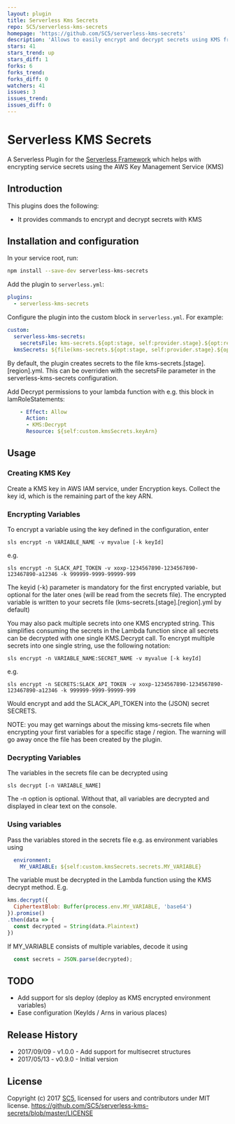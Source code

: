 ```yaml
---
layout: plugin
title: Serverless Kms Secrets
repo: SC5/serverless-kms-secrets
homepage: 'https://github.com/SC5/serverless-kms-secrets'
description: 'Allows to easily encrypt and decrypt secrets using KMS from the serverless CLI'
stars: 41
stars_trend: up
stars_diff: 1
forks: 6
forks_trend: 
forks_diff: 0
watchers: 41
issues: 3
issues_trend: 
issues_diff: 0
---
```



# Serverless KMS Secrets

A Serverless Plugin for the [Serverless Framework](http://www.serverless.com) which
helps with encrypting service secrets using the AWS Key Management Service (KMS)

## Introduction

This plugins does the following:

* It provides commands to encrypt and decrypt secrets with KMS

## Installation and configuration

In your service root, run:

```bash
npm install --save-dev serverless-kms-secrets
```

Add the plugin to `serverless.yml`:

```yml
plugins:
  - serverless-kms-secrets
```

Configure the plugin into the custom block in `serverless.yml`. For example:

```yml
custom:
  serverless-kms-secrets:
    secretsFile: kms-secrets.${opt:stage, self:provider.stage}.${opt:region, self:provider.region}.yml (optional)
  kmsSecrets: ${file(kms-secrets.${opt:stage, self:provider.stage}.${opt:region, self:provider.region}.yml)}
```

By default, the plugin creates secrets to the file kms-secrets.[stage].[region].yml. This can be overriden with the secretsFile parameter in the serverless-kms-secrets configuration.

Add Decrypt permissions to your lambda function with e.g. this block in IamRoleStatements:

```yml
    - Effect: Allow
      Action:
      - KMS:Decrypt
      Resource: ${self:custom.kmsSecrets.keyArn} 
```

## Usage

### Creating KMS Key

Create a KMS key in AWS IAM service, under Encryption keys. Collect the key id, which is the remaining part of the key ARN.

### Encrypting Variables

To encrypt a variable using the key defined in the configuration, enter
```
sls encrypt -n VARIABLE_NAME -v myvalue [-k keyId]
```

e.g.

```
sls encrypt -n SLACK_API_TOKEN -v xoxp-1234567890-1234567890-123467890-a12346 -k 999999-9999-99999-999
```
The keyid (-k) parameter is mandatory for the first encrypted variable, but optional for the later ones (will be read from the secrets file).
The encrypted variable is written to your secrets file (kms-secrets.[stage].[region].yml by default)

You may also pack multiple secrets into one KMS encrypted string. This simplifies consuming the secrets in the Lambda function since all secrets can be decrypted with one single KMS.Decrypt call. To encrypt multiple secrets into one single string, use the following notation:

```
sls encrypt -n VARIABLE_NAME:SECRET_NAME -v myvalue [-k keyId]
```

e.g.

```
sls encrypt -n SECRETS:SLACK_API_TOKEN -v xoxp-1234567890-1234567890-123467890-a12346 -k 999999-9999-99999-999
```

Would encrypt and add the SLACK_API_TOKEN into the (JSON) secret SECRETS.

NOTE: you may get warnings about the missing kms-secrets file when encrypting your first variables for a specific stage / region. The warning will go away once the file has been created by the plugin.

### Decrypting Variables

The variables in the secrets file can be decrypted using

```
sls decrypt [-n VARIABLE_NAME]
```

The -n option is optional. Without that, all variables are decrypted and displayed in clear text on the console.

### Using variables

Pass the variables stored in the secrets file e.g. as environment variables using

```yml
  environment:
    MY_VARIABLE: ${self:custom.kmsSecrets.secrets.MY_VARIABLE}
```

The variable must be decrypted in the Lambda function using the KMS decrypt method. E.g.

```js
kms.decrypt({
  CiphertextBlob: Buffer(process.env.MY_VARIABLE, 'base64')
}).promise()
.then(data => {
  const decrypted = String(data.Plaintext)
})
```

If MY_VARIABLE consists of multiple variables, decode it using

```js
  const secrets = JSON.parse(decrypted);
```

## TODO

* Add support for sls deploy (deploy as KMS encrypted environment variables)
* Ease configuration (KeyIds / Arns in various places)

## Release History

* 2017/09/09 - v1.0.0 - Add support for multisecret structures
* 2017/05/13 - v0.9.0 - Initial version


## License

Copyright (c) 2017 [SC5](http://sc5.io/), licensed for users and contributors under MIT license.
https://github.com/SC5/serverless-kms-secrets/blob/master/LICENSE
